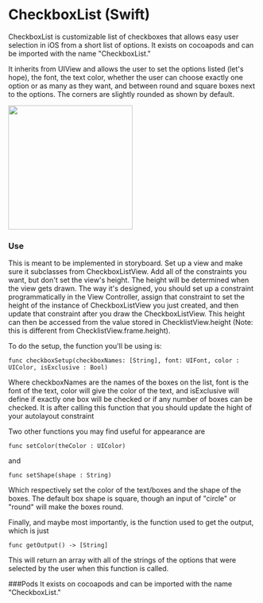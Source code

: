 # CheckboxList (Swift)

CheckboxList is customizable list of checkboxes that allows easy user selection in iOS from a short list of options. It exists on cocoapods and can be imported with the name "CheckboxList."

It inherits from UIView and allows the user to set the options listed (let's hope), the font, the text color, whether the user can choose exactly one option or as many as they want, and between round and square boxes next to the options. The corners are slightly rounded as shown by default.



<img src="http://i.imgur.com/SJQj4BI.png" width="250">

### Use

This is meant to be implemented in storyboard. Set up a view and make sure it subclasses from CheckboxListView. Add all of the constraints you want, but don't set the view's height. The height will be determined when the view gets drawn. The way it's designed, you should set up a constraint programmatically in the View Controller, assign that constraint to set the height of the instance of CheckboxListView you just created, and then update that constraint after you draw the CheckboxListView. This height can then be accessed from the value stored in ChecklistView.height (Note: this is different from ChecklistView.frame.height).

To do the setup, the function you'll be using is:


`func checkboxSetup(checkboxNames: [String], font: UIFont, color : UIColor, isExclusive : Bool)`

Where checkboxNames are the names of the boxes on the list, font is the font of the text, color will give the color of the text, and isExclusive will define if exactly one box will be checked or if any number of boxes can be checked. It is after calling this function that you should update the hight of your autolayout constraint

Two other functions you may find useful for appearance are

`func setColor(theColor : UIColor)`

and

`func setShape(shape : String)`

Which respectively set the color of the text/boxes and the shape of the boxes. The default box shape is square, though an input of "circle" or "round" will make the boxes round.

Finally, and maybe most importantly, is the function used to get the output, which is just

`func getOutput() -> [String]`

This will return an array with all of the strings of the options that were selected by the user when this function is called.

###Pods
It exists on cocoapods and can be imported with the name "CheckboxList."

